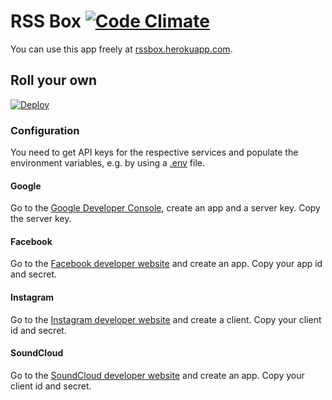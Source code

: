 # RSS Box [![Code Climate](https://codeclimate.com/github/stefansundin/rssbox/badges/gpa.svg)](https://codeclimate.com/github/stefansundin/rssbox)

You can use this app freely at [rssbox.herokuapp.com](https://rssbox.herokuapp.com/).

## Roll your own

[![Deploy](https://www.herokucdn.com/deploy/button.png)](https://heroku.com/deploy)

### Configuration

You need to get API keys for the respective services and populate the environment variables, e.g. by using a [.env](.env.example) file.

#### Google

Go to the [Google Developer Console](https://console.developers.google.com/), create an app and a server key. Copy the server key.

#### Facebook

Go to the [Facebook developer website](https://developers.facebook.com/) and create an app. Copy your app id and secret.

#### Instagram

Go to the [Instagram developer website](http://instagram.com/developer/) and create a client. Copy your client id and secret.

#### SoundCloud

Go to the [SoundCloud developer website](http://soundcloud.com/you/apps) and create an app. Copy your client id and secret.
